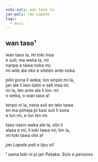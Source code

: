 ```yaml
---
nimi-suli: wan taso la
jan-pali: jan Lapate
tags:
  - musi
---
```


## wan taso¹

wan taso la, mi toki insa  
e suli; ma weka la, mi  
nanpa e tawa noka mi;  
mi wile ala oko e sitelen ante noka.  

pilin pona li weka; lon sinpin mi la,  
jan ale li ken lukin e seli insa mi.  
mi la, len ante ala li lon: mi  
o weka, o wan taso a!  

tenpo ni la, nena suli en telo tawa  
en ma pimeja pi kasi suli li sona  
e lon mi, e lon len mi.  

taso nasin weka ale la, olin li  
alasa e mi, li toki tawa mi; kin la,  
mi toki tawa olin a!  

*jan Lapate pali e lipu ni!*

¹ sama toki ni pi jan Petaka: *Solo e pensoso*
